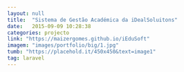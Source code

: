 ```yaml
---
layout: null
title:  "Sistema de Gestão Académica da iDealSoluitons"
date:   2015-09-09 10:28:38
categories: projecto
link: "https://maizergomes.github.io/iEduSoft"
imagem: "images/portfolio/big/1.jpg"
tumb: "https://placehold.it/450x450&text=image1"
tag: laravel
---
```

